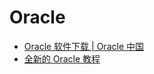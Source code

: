 # Oracle

- [Oracle 软件下载 | Oracle 中国](https://www.oracle.com/cn/downloads/)
- [全新的 Oracle 教程](http://www.hechaku.com/Oracle/)
